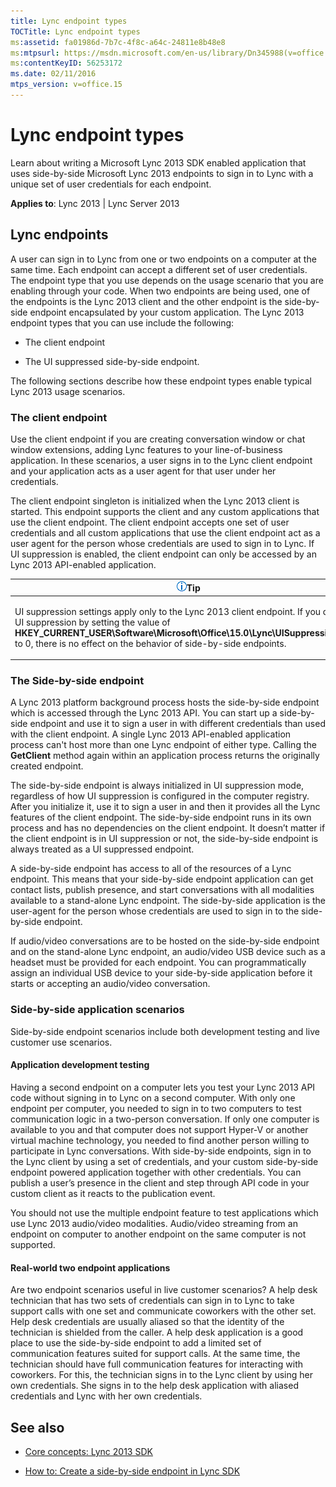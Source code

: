 ```yaml
---
title: Lync endpoint types
TOCTitle: Lync endpoint types
ms:assetid: fa01986d-7b7c-4f8c-a64c-24811e8b48e8
ms:mtpsurl: https://msdn.microsoft.com/en-us/library/Dn345988(v=office.15)
ms:contentKeyID: 56253172
ms.date: 02/11/2016
mtps_version: v=office.15
---
```


# Lync endpoint types

Learn about writing a Microsoft Lync 2013 SDK enabled application that uses side-by-side Microsoft Lync 2013 endpoints to sign in to Lync with a unique set of user credentials for each endpoint.



**Applies to**: Lync 2013 | Lync Server 2013

## Lync endpoints

A user can sign in to Lync from one or two endpoints on a computer at the same time. Each endpoint can accept a different set of user credentials. The endpoint type that you use depends on the usage scenario that you are enabling through your code. When two endpoints are being used, one of the endpoints is the Lync 2013 client and the other endpoint is the side-by-side endpoint encapsulated by your custom application. The Lync 2013 endpoint types that you can use include the following:

  - The client endpoint

  - The UI suppressed side-by-side endpoint.

The following sections describe how these endpoint types enable typical Lync 2013 usage scenarios.

### The client endpoint

Use the client endpoint if you are creating conversation window or chat window extensions, adding Lync features to your line-of-business application. In these scenarios, a user signs in to the Lync client endpoint and your application acts as a user agent for that user under her credentials.

The client endpoint singleton is initialized when the Lync 2013 client is started. This endpoint supports the client and any custom applications that use the client endpoint. The client endpoint accepts one set of user credentials and all custom applications that use the client endpoint act as a user agent for the person whose credentials are used to sign in to Lync. If UI suppression is enabled, the client endpoint can only be accessed by an Lync 2013 API-enabled application.

<table>
<colgroup>
<col style="width: 100%" />
</colgroup>
<thead>
<tr class="header">
<th><img src="images/JJ933112.alert_note(Office.15).gif" title="Tip" alt="Tip" /><strong>Tip</strong></th>
</tr>
</thead>
<tbody>
<tr class="odd">
<td><p>UI suppression settings apply only to the Lync 2013 client endpoint. If you disable UI suppression by setting the value of <strong>HKEY_CURRENT_USER\Software\Microsoft\Office\15.0\Lync\UISuppressionMode</strong> to 0, there is no effect on the behavior of side-by-side endpoints.</p></td>
</tr>
</tbody>
</table>

### The Side-by-side endpoint

A Lync 2013 platform background process hosts the side-by-side endpoint which is accessed through the Lync 2013 API. You can start up a side-by-side endpoint and use it to sign a user in with different credentials than used with the client endpoint. A single Lync 2013 API-enabled application process can't host more than one Lync endpoint of either type. Calling the **GetClient** method again within an application process returns the originally created endpoint.

The side-by-side endpoint is always initialized in UI suppression mode, regardless of how UI suppression is configured in the computer registry. After you initialize it, use it to sign a user in and then it provides all the Lync features of the client endpoint. The side-by-side endpoint runs in its own process and has no dependencies on the client endpoint. It doesn’t matter if the client endpoint is in UI suppression or not, the side-by-side endpoint is always treated as a UI suppressed endpoint.

A side-by-side endpoint has access to all of the resources of a Lync endpoint. This means that your side-by-side endpoint application can get contact lists, publish presence, and start conversations with all modalities available to a stand-alone Lync endpoint. The side-by-side application is the user-agent for the person whose credentials are used to sign in to the side-by-side endpoint.

If audio/video conversations are to be hosted on the side-by-side endpoint and on the stand-alone Lync endpoint, an audio/video USB device such as a headset must be provided for each endpoint. You can programmatically assign an individual USB device to your side-by-side application before it starts or accepting an audio/video conversation.

### Side-by-side application scenarios

Side-by-side endpoint scenarios include both development testing and live customer use scenarios.

#### Application development testing

Having a second endpoint on a computer lets you test your Lync 2013 API code without signing in to Lync on a second computer. With only one endpoint per computer, you needed to sign in to two computers to test communication logic in a two-person conversation. If only one computer is available to you and that computer does not support Hyper-V or another virtual machine technology, you needed to find another person willing to participate in Lync conversations. With side-by-side endpoints, sign in to the Lync client by using a set of credentials, and your custom side-by-side endpoint powered application together with other credentials. You can publish a user’s presence in the client and step through API code in your custom client as it reacts to the publication event.

You should not use the multiple endpoint feature to test applications which use Lync 2013 audio/video modalities. Audio/video streaming from an endpoint on computer to another endpoint on the same computer is not supported.

#### Real-world two endpoint applications

Are two endpoint scenarios useful in live customer scenarios? A help desk technician that has two sets of credentials can sign in to Lync to take support calls with one set and communicate coworkers with the other set. Help desk credentials are usually aliased so that the identity of the technician is shielded from the caller. A help desk application is a good place to use the side-by-side endpoint to add a limited set of communication features suited for support calls. At the same time, the technician should have full communication features for interacting with coworkers. For this, the technician signs in to the Lync client by using her own credentials. She signs in to the help desk application with aliased credentials and Lync with her own credentials.

## See also

  - [Core concepts: Lync 2013 SDK](core-concepts-lync-2013-sdk.md)

  - [How to: Create a side-by-side endpoint in Lync SDK](how-to-create-a-side-by-side-endpoint-in-lync-sdk.md)

